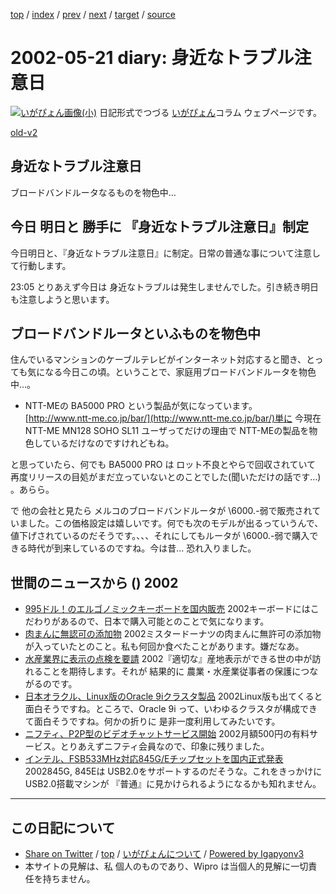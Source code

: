 [top](../index.html) 
 / [index](index.html) 
 / [prev](ig020520.html) 
 / [next](ig020522.html) 
 / [target](https://igapyon.github.io/diary/2002/ig020521.html) 
 / [source](https://github.com/igapyon/diary/blob/master/2002/ig020521.src.md) 

2002-05-21 diary: 身近なトラブル注意日
=====================================================================================================
[![いがぴょん画像(小)](https://igapyon.github.io/diary/images/iga200306s.jpg "いがぴょん")](https://igapyon.github.io/diary/memo/memoigapyon.html) 日記形式でつづる [いがぴょん](https://igapyon.github.io/diary/memo/memoigapyon.html)コラム ウェブページです。

[old-v2](ig020521-orig.html)

## 身近なトラブル注意日

ブロードバンドルータなるものを物色中…


## 今日 明日と 勝手に 『身近なトラブル注意日』制定

今日明日と、『身近なトラブル注意日』に制定。日常の普通な事について注意して行動します。

23:05 とりあえず今日は 身近なトラブルは発生しませんでした。引き続き明日も注意しようと思います。

## ブロードバンドルータといふものを物色中

住んでいるマンションのケーブルテレビがインターネット対応すると聞き、とっても気になる今日この頃。ということで、家庭用ブロードバンドルータを物色中…。

* NTT-MEの BA5000 PRO という製品が気になっています。 
  [http://www.ntt-me.co.jp/bar/](http://www.ntt-me.co.jp/bar/)単に 今現在 NTT-ME MN128 SOHO SL11 ユーザってだけの理由で NTT-MEの製品を物色しているだけなのですけれどもね。 

と思っていたら、何でも BA5000 PRO は ロット不良とやらで回収されていて 再度リリースの目処がまだ立っていないとのことでした(聞いただけの話です…) 。あらら。

で 他の会社と見たら メルコのブロードバンドルータが \6000.-弱で販売されていました。この価格設定は嬉しいです。何でも次のモデルが出るっていうんで、値下げされているのだそうです。、、、それにしてもルータが \6000.-弱で購入できる時代が到来しているのですね。今は昔… 恐れ入りました。

## 世間のニュースから () 2002

* [995ドル！のエルゴノミックキーボードを国内販売](http://www.zdnet.co.jp/news/0205/20/njbt_13.html)  2002キーボードにはこだわりがあるので、日本で購入可能とのことで気になります。
* [肉まんに無認可の添加物](http://www.nhk.or.jp/news/2002/05/21/grri84000000cc4i.html)  2002ミスタードーナツの肉まんに無許可の添加物が入っていたとのこと。私も何回か食べたことがあります。嫌だなあ。
* [水産業界に表示の点検を要請](http://www.nhk.or.jp/news/2002/05/21/grri84000000ccny.html)  2002『適切な』産地表示ができる世の中が訪れることを期待します。それが 結果的に 農業・水産業従事者の保護につながるのです。
* [日本オラクル、Linux版のOracle 9iクラスタ製品](http://biztech.nikkeibp.co.jp/wcs/show/leaf?CID=onair/biztech/comp/186085)  2002Linux版も出てくると面白そうですね。ところで、Oracle 9i って、いわゆるクラスタが構成できて面白そうですね。何かの折りに 是非一度利用してみたいです。
* [ニフティ、P2P型のビデオチャットサービス開始](http://www.zdnet.co.jp/news/0205/21/njbt_02.html)  2002月額500円の有料サービス。とりあえずニフティ会員なので、印象に残りました。
* [インテル、FSB533MHz対応845G/Eチップセットを国内正式発表](http://www.zdnet.co.jp/news/0205/21/njbt_03.html)  2002845G, 845Eは USB2.0をサポートするのだそうな。これをきっかけに USB2.0搭載マシンが 『普通』に見かけられるようになるかも知れません。


----------------------------------------------------------------------------------------------------

## この日記について

* [Share on Twitter](https://twitter.com/intent/tweet?hashtags=igapyon%2Cdiary%2C%E3%81%84%E3%81%8C%E3%81%B4%E3%82%87%E3%82%93&text=%E8%BA%AB%E8%BF%91%E3%81%AA%E3%83%88%E3%83%A9%E3%83%96%E3%83%AB%E6%B3%A8%E6%84%8F%E6%97%A5&url=https%3A%2F%2Figapyon.github.io%2Fdiary%2F2002%2Fig020521.html) / [top](../index.html) / [いがぴょんについて](https://igapyon.github.io/diary/memo/memoigapyon.html) / [Powered by Igapyonv3](https://github.com/igapyon/igapyonv3)
* 本サイトの見解は、私 個人のものであり、Wipro は当個人的見解に一切責任を持ちません。 
